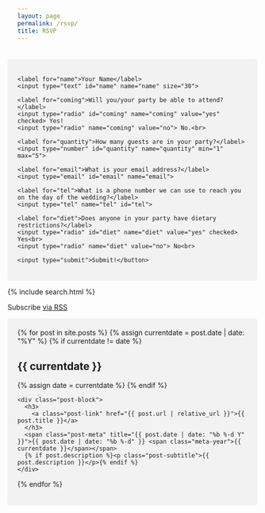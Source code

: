 ```yaml
---
layout: page
permalink: /rsvp/
title: RSVP
---
```


<script src="https://code.jquery.com/jquery-3.2.1.min.js"></script>
<script src="/form.js"></script>

<style>
input[type=text], select {
  width: 100%;
  padding: 12px 20px;
  margin: 8px 0;
  display: inline-block;
  border: 1px solid #ccc;
  border-radius: 4px;
  box-sizing: border-box;
}

input[type=submit] {
  width: 100%;
  background-color: #4CAF50;
  color: white;
  padding: 14px 20px;
  margin: 8px 0;
  border: none;
  border-radius: 4px;
  cursor: pointer;
}

input[type=submit]:hover {
  background-color: #45a049;
}

div {
  border-radius: 5px;
  background-color: #f2f2f2;
  padding: 20px;
}
</style>

<div>
<form action="https://getform.io/f/0cff5cfd-5ab5-4d3c-8f95-50be1ec60926" method="POST">

    <label for="name">Your Name</label>
    <input type="text" id="name" name="name" size="30">
    
    <label for="coming">Will you/your party be able to attend?</label>
    <input type="radio" id="coming" name="coming" value="yes" checked> Yes! 
    <input type="radio" name="coming" value="no"> No.<br>
    
    <label for="quantity">How many guests are in your party?</label>
    <input type="number" id="quantity" name="quantity" min="1" max="5">
    
    <label for="email">What is your email address?</label>
    <input type="email" id="email" name="email">
    
    <label for="tel">What is a phone number we can use to reach you on the day of the wedding?</label>
    <input type="tel" name="tel" id="tel">
    
    <label for="diet">Does anyone in your party have dietary restrictions?</label>
    <input type="radio" id="diet" name="diet" value="yes" checked> Yes<br>
    <input type="radio" name="diet" value="no"> No<br>
    
    <input type="submit">Submit!</button>

</form>
</div>

{% include search.html %}

<p class="rss-subscribe">Subscribe <a href="{{ "/feed.xml" | absolute_url }}">via RSS</a></p>

<div class="post-list">
  {% for post in site.posts %}
    {% assign currentdate = post.date | date: "%Y" %}
    {% if currentdate != date %}
      <h2 id="y{{ currentdate }}" class="year">{{ currentdate }}</h2>
      {% assign date = currentdate %}
    {% endif %}

    <div class="post-block">
      <h3>
        <a class="post-link" href="{{ post.url | relative_url }}">{{ post.title }}</a>
      </h3>
      <span class="post-meta" title="{{ post.date | date: "%b %-d Y" }}">{{ post.date | date: "%b %-d" }} <span class="meta-year">{{ currentdate }}</span></span>
      {% if post.description %}<p class="post-subtitle">{{ post.description }}</p>{% endif %}
    </div>
  {% endfor %}
</div>

